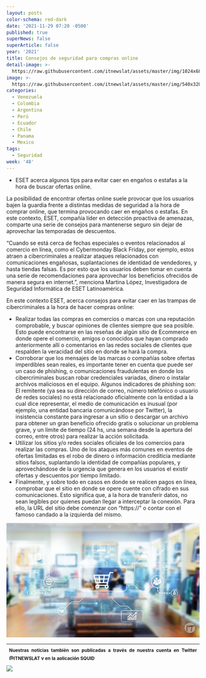 ```yaml
---
layout: posts
color-schema: red-dark
date: '2021-11-29 07:20 -0500'
published: true
superNews: false
superArticle: false
year: '2021'
title: Consejos de seguridad para compras online
detail-image: >-
  https://raw.githubusercontent.com/itnewslat/assets/master/img/1024x680/Compras-digitales-g.jpg
image: >-
  https://raw.githubusercontent.com/itnewslat/assets/master/img/540x320/Compras-digitales-p.jpg
categories:
  - Venezuela
  - Colombia
  - Argentina
  - Perú
  - Ecuador
  - Chile
  - Panama
  - Mexico
tags:
  - Seguridad
week: '48'
---
```

- ESET acerca algunos tips para evitar caer en engaños o estafas a la hora de buscar ofertas online.

La posibilidad de encontrar ofertas online suele provocar que los usuarios bajen la guardia frente a distintas medidas de seguridad a la hora de comprar online, que termina provocando caer en engaños o estafas. En este contexto, ESET, compañía líder en detección proactiva de amenazas, comparte una serie de consejos para mantenerse seguro sin dejar de aprovechar las temporadas de descuentos.

“Cuando se está cerca de fechas especiales o eventos relacionados al comercio en línea, como el Cybermonday Black Friday, por ejemplo, estos atraen a cibercriminales a realizar ataques relacionados con comunicaciones engañosas, suplantaciones de identidad de vendedores, y hasta tiendas falsas. Es por esto que los usuarios deben tomar en cuenta una serie de recomendaciones para aprovechar los beneficios ofrecidos de manera segura en internet.”, menciona Martina López, Investigadora de Seguridad Informática de ESET Latinoamérica. 

En este contexto ESET, acerca consejos para evitar caer en las trampas de cibercriminales a la hora de hacer compras online:

- Realizar todas las compras en comercios o marcas con una reputación comprobable, y buscar opiniones de clientes siempre que sea posible. Esto puede encontrarse en las reseñas de algún sitio de Ecommerce en donde opere el comercio, amigos o conocidos que hayan comprado anteriormente allí o comentarios en las redes sociales de clientes que respalden la veracidad del sitio en donde se hará la compra.
- Corroborar que los mensajes de las marcas o compañías sobre ofertas imperdibles sean reales, es importante tener en cuenta que puede ser un caso de phishing, o comunicaciones fraudulentas en donde los cibercriminales buscan robar credenciales variadas, dinero o instalar archivos maliciosos en el equipo. Algunos indicadores de phishing son: El remitente (ya sea su dirección de correo, número telefónico o usuario de redes sociales) no está relacionado oficialmente con la entidad a la cual dice representar, el medio de comunicación es inusual (por ejemplo, una entidad bancaria comunicándose por Twitter), la insistencia constante para ingresar a un sitio o descargar un archivo para obtener un gran beneficio ofrecido gratis o solucionar un problema grave, y un límite de tiempo (24 hs, una semana desde la apertura del correo, entre otros) para realizar la acción solicitada.
- Utilizar los sitios y/o redes sociales oficiales de los comercios para realizar las compras. Uno de los ataques más comunes en eventos de ofertas limitadas es el robo de dinero o información crediticia mediante sitios falsos, suplantando la identidad de compañías populares, y aprovechándose de la urgencia que genera en los usuarios el existir ofertas y descuentos por tiempo limitado.
- Finalmente, y sobre todo en casos en donde se realicen pagos en línea, comprobar que el sitio en donde se opere cuente con cifrado en sus comunicaciones. Esto significa que, a la hora de transferir datos, no sean legibles por quienes puedan llegar a interceptar la conexión. Para ello, la URL del sitio debe comenzar con “https://” o contar con el famoso candado a la izquierda del mismo.


![](https://raw.githubusercontent.com/itnewslat/assets/master/img/540x320/Compras-digitales-p.jpg)

<table style="height: 42px;" width="569">
<tbody>
<tr>
<td style="text-align: justify;"><sub><strong>Nuestras noticias también son publicadas a través de nuestra cuenta en Twitter <a href="https://twitter.com/itnewslat?lang=es">@ITNEWSLAT</a> y en la aplicación <a href="https://squidapp.co/en/">SQUID</a></strong></sub></td>
</tr>
</tbody>
</table>

<img src="https://tracker.metricool.com/c3po.jpg?hash=56f88a41e39ab42c063cc51676587a04"/>